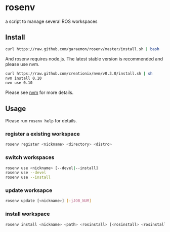 # rosenv
a script to manage several ROS workspaces

## Install
```sh
curl https://raw.github.com/garaemon/rosenv/master/install.sh | bash
```

And rosenv requires node.js. The latest stable version is recommended and please use
nvm.
```sh
curl https://raw.github.com/creationix/nvm/v0.3.0/install.sh | sh
nvm install 0.10
nvm use 0.10
```

Please see [nvm](https://github.com/creationix/nvm) for more details.

## Usage
Please run `rosenv help` for details.
### register a existing workspace
```sh
rosenv register <nickname> <directory> <distro>
```

### switch workspaces
```sh
rosenv use <nickname> [--devel|--install]
rosenv use --devel
rosenv use --install
```

### update worksapce
```sh
rosenv update [<nickname>] [-jJOB_NUM]
```

### install workspace
```sh
rosenv install <nickname> <path> <rosinstall> [<rosinstall> <rosinstall> ...] [--rosbuild]
```
